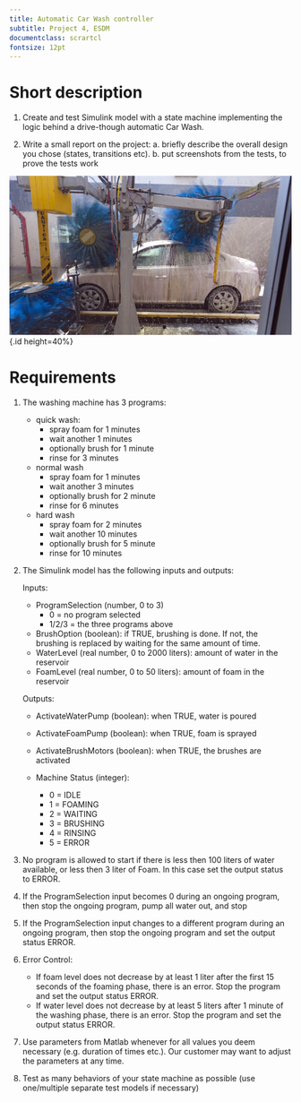 ```yaml
---
title: Automatic Car Wash controller
subtitle: Project 4, ESDM
documentclass: scrartcl
fontsize: 12pt
---
```


# Short description

1. Create and test Simulink model with a state machine implementing the logic behind a drive-though automatic Car Wash.

2. Write a small report on the project:
   a. briefly describe the overall design you chose (states, transitions etc).
   b. put screenshots from the tests, to prove the tests work
   
![Automatic Car Wash](img/AutomaticCarWash.jpg){.id height=40%}

# Requirements


1. The washing machine has 3 programs:
   - quick wash:
       - spray foam for 1 minutes
       - wait another 1 minutes
       - optionally brush for 1 minute
       - rinse for 3 minutes
   - normal wash
       - spray foam for 1 minutes
       - wait another 3 minutes
       - optionally brush for 2 minute
       - rinse for 6 minutes
   - hard wash
       - spray foam for 2 minutes
       - wait another 10 minutes
       - optionally brush for 5 minute
       - rinse for 10 minutes

2. The Simulink model has the following inputs and outputs:
    
    Inputs:
    - ProgramSelection (number, 0 to 3)
        - 0 = no program selected
        - 1/2/3 = the three programs above
    - BrushOption (boolean): if TRUE, brushing is done. If not, the brushing is replaced by waiting for the same amount of time.
    - WaterLevel (real number, 0 to 2000 liters): amount of water in the reservoir
    - FoamLevel (real number, 0 to 50 liters): amount of foam in the reservoir

    Outputs:
    - ActivateWaterPump (boolean): when TRUE, water is poured
    - ActivateFoamPump (boolean): when TRUE, foam is sprayed
    - ActivateBrushMotors (boolean): when TRUE, the brushes are activated

    - Machine Status (integer):
        - 0 = IDLE
        - 1 = FOAMING
        - 2 = WAITING
        - 3 = BRUSHING
        - 4 = RINSING
        - 5 = ERROR

3. No program is allowed to start if there is less then 100 liters of water available, or less then 3 liter of Foam. In this case set the output status to ERROR.

5. If the ProgramSelection input becomes 0 during an ongoing program, then stop the ongoing program, pump all water out, and stop

5. If the ProgramSelection input changes to a different program during an ongoing program, then stop the ongoing program and set the output status ERROR.

6. Error Control:
    
    - If foam level does not decrease by at least 1 liter after the first 15 seconds of the foaming phase, there is an error. Stop the program and set the output status ERROR.
    - If water level does not decrease by at least 5 liters after 1 minute of the washing phase, there is an error. Stop the program and set the output status ERROR.

5. Use parameters from Matlab whenever for all values you deem necessary (e.g. duration of times etc.).
Our customer may want to adjust the parameters at any time.

6. Test as many behaviors of your state machine as possible (use one/multiple separate test models if necessary)
